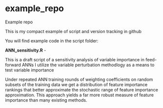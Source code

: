 # example_repo
Example repo

This is my compact example of script and version tracking in github

You will find example code in the script folder:

__ANN_sensitivity.R__ - 

 This is a draft script of a sensitivity analysis of variable importance in feed-forward ANNs
 I utilize the variable perturbation methodlogy as a means to test variable importance

 Under repeated ANN training rounds of weighting coefficients on random subsets of the training data
 we get a distribution of feature importance rankings that better approximate the stochastic range of
 feature importance approximation. This approach yields a far more robust measure of feature importance
 than many existing methods. 

